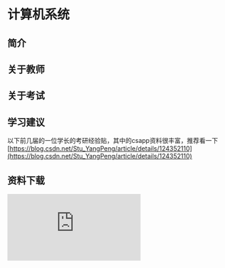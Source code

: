 
# 计算机系统

## 简介

## 关于教师

## 关于考试

## 学习建议

以下前几届的一位学长的考研经验贴，其中的csapp资料很丰富，推荐看一下
[https://blog.csdn.net/Stu_YangPeng/article/details/124352110](https://blog.csdn.net/Stu_YangPeng/article/details/124352110)

## 资料下载

![](https://raw.gitmirror.com/HIT-OpenCS/CS_Courses/main/公共课程/计算机系统/file.md ":include")
